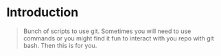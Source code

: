 <!--Remote name : git-->
# Introduction
> Bunch of scripts to use git. Sometimes you will need to use commands or you might find it fun to interact with you repo with git bash. Then this is for you.